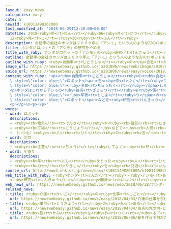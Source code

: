 ```yaml
---
layout: easy_news
categories: easy
cate: 5
newsid: k10011498261000
last_modified_at: '2018-06-29T12:30:00+09:00'
datetime: 2018<ruby>年<rt>ねん</rt></ruby>06<ruby>月<rt>がつ</rt></ruby>29<ruby>日<rt>にち</rt></ruby>
  12<ruby>時<rt>じ</rt></ruby>30<ruby>分<rt>ふん</rt></ruby>
description: 自動車の会社のホンダは２０００年に「アシモ」という人のような形のロボットを作りました。
title: ホンダがロボットの「アシモ」の研究をやめる
title_with_ruby: ホンダがロボットの「アシモ」の<ruby>研究<rt>けんきゅう</rt></ruby>をやめる
outline: 自動車の会社のホンダは２０００年に「アシモ」という人のような形のロボットを作りました。
outline_with_ruby: <ruby>自動車<rt>じどうしゃ</rt></ruby>の<ruby>会社<rt>かいしゃ</rt></ruby>のホンダは２０００<ruby>年<rt>ねん</rt></ruby>に「アシモ」という<ruby>人<rt>ひと</rt></ruby>のような<ruby>形<rt>かたち</rt></ruby>のロボットを<ruby>作<rt>つく</rt></ruby>りました。
image_url: https://newswebeasy.github.io/ja201806/news/web/image/2018/06/28/K10011498261_1806280153_1806280159_01_02.jpg
voice_url: https://newswebeasy.github.io/ja201806/news/easy/voice/2018/06/29/k10011498261000.mp4
content_with_ruby: "<p><ruby>自動車<rt>じどうしゃ</rt></ruby>の<ruby>会社<rt>かいしゃ</rt></ruby>のホンダは２０００<ruby>年<rt>ねん</rt></ruby>に「アシモ」という<ruby>人<rt>ひと</rt></ruby>のような<ruby>形<rt>かたち</rt></ruby>の<span\
  \ style=\"color: blue;\">ロボット</span>を<ruby>作<rt>つく</rt></ruby>りました。アシモは２<ruby>本<rt>ほん</rt></ruby>の<ruby>足<rt>あし</rt></ruby>で<ruby>歩<rt>ある</rt></ruby>くことができて、<ruby>高<rt>たか</rt></ruby>い<ruby>技術<rt>ぎじゅつ</rt></ruby>を<ruby>使<rt>つか</rt></ruby>っているため、<ruby>世界<rt>せかい</rt></ruby>が<span\
  \ style=\"color: blue;\"><ruby>注目<rt>ちゅうもく</rt></ruby></span>しました。</p>\n<p>ホンダは<ruby>研究<rt>けんきゅう</rt></ruby>を<ruby>続<rt>つづ</rt></ruby>けて、２０１１<ruby>年<rt>ねん</rt></ruby>に７つ<ruby>目<rt>め</rt></ruby>のアシモを<ruby>作<rt>つく</rt></ruby>りました。しかし、ホンダはそのあとアシモの<ruby>研究<rt>けんきゅう</rt></ruby>をやめていたことがわかりました。</p>\n\
  <p>ホンダはこれからアシモの<ruby>技術<rt>ぎじゅつ</rt></ruby>を<ruby>使<rt>つか</rt></ruby>って、<ruby>倒<rt>たお</rt></ruby>れにくいオートバイや、お<span\
  \ style=\"color: blue;\"><ruby>年寄<rt>としよ</rt></ruby>り</span>の<ruby>世話<rt>せわ</rt></ruby>をする<ruby>仕事<rt>しごと</rt></ruby>で<ruby>役<rt>やく</rt></ruby>に<ruby>立<rt>た</rt></ruby>つ<span\
  \ style=\"color: blue;\">ロボット</span>などを<ruby>研究<rt>けんきゅう</rt></ruby>していきたいと<ruby>考<rt>かんが</rt></ruby>えています。</p>\n\
  <p></p>\n<p></p>"
words:
- word: ロボット
  descriptions:
  - <ruby><rb>電気</rb><rt>でんき</rt></ruby>や<ruby><rb>磁気</rb><rt>じき</rt></ruby>の<ruby><rb>力</rb><rt>ちから</rt></ruby>で<ruby><rb>動</rb><rt>うご</rt></ruby>く<ruby><rb>人形</rb><rt>にんぎょう</rt></ruby>。<ruby><rb>人造</rb><rt>じんぞう</rt></ruby><ruby><rb>人間</rb><rt>にんげん</rt></ruby>。
  - <ruby><rb>工場</rb><rt>こうじょう</rt></ruby>などで<ruby><rb>人間</rb><rt>にんげん</rt></ruby>に<ruby><rb>代</rb><rt>か</rt></ruby>わって、<ruby><rb>作業</rb><rt>さぎょう</rt></ruby>する<ruby><rb>機械</rb><rt>きかい</rt></ruby>。
  - （いつも）<ruby><rb>人</rb><rt>ひと</rt></ruby>の<ruby><rb>言</rb><rt>い</rt></ruby>いなりになって<ruby><rb>動</rb><rt>うご</rt></ruby>く<ruby><rb>人</rb><rt>ひと</rt></ruby>。
- word: 注目
  descriptions:
  - <ruby><rb>注意</rb><rt>ちゅうい</rt></ruby>してよく<ruby><rb>見</rb><rt>み</rt></ruby>ること。
- word: 年寄り
  descriptions:
  - <ruby><rb>年</rb><rt>とし</rt></ruby>をとった<ruby><rb>人</rb><rt>ひと</rt></ruby>。<ruby><rb>老人</rb><rt>ろうじん</rt></ruby>。
  - <ruby><rb>力士</rb><rt>りきし</rt></ruby>を<ruby><rb>引退</rb><rt>いんたい</rt></ruby>して、<ruby><rb>日本</rb><rt>にほん</rt></ruby><ruby><rb>相撲</rb><rt>すもう</rt></ruby><ruby><rb>協会</rb><rt>きょうかい</rt></ruby>の<ruby><rb>役員</rb><rt>やくいん</rt></ruby>になった<ruby><rb>人</rb><rt>ひと</rt></ruby>。
source_url: http://www3.nhk.or.jp/news/easy/k10011498261000/k10011498261000.html
web_title_with_ruby: <ruby>ホンダ<rt>ほんだ</rt></ruby> <ruby>アシモ<rt>あしも</rt></ruby>の<ruby>開発<rt>かいはつ</rt></ruby>をとりやめ
  <ruby>研究<rt>けんきゅう</rt></ruby><ruby>開発<rt>かいはつ</rt></ruby><ruby>チーム<rt>ちーむ</rt></ruby>も<ruby>解散<rt>かいさん</rt></ruby>
web_news_url: https://newswebeasy.github.io/news/web/2018/06/28/ホンダ-アシモの開発をとりやめ-研究開発チームも解散
related_news:
- title: <ruby>介護<rt>かいご</rt></ruby>の<ruby>仕事<rt>しごと</rt></ruby>を<ruby>手伝<rt>てつだ</rt></ruby>うロボットを<ruby>作<rt>つく</rt></ruby>ろう
  url: https://newswebeasy.github.io/news/easy/2018/04/03/介護の仕事を手伝うロボットを作ろう
- title: <ruby>東京<rt>とうきょう</rt></ruby>の<ruby>丸<rt>まる</rt></ruby>の<ruby>内<rt>うち</rt></ruby>　ビルの<ruby>警備<rt>けいび</rt></ruby>などにロボットを<ruby>使<rt>つか</rt></ruby>う
  url: https://newswebeasy.github.io/news/easy/2018/04/04/東京の丸の内-ビルの警備などにロボットを使う
- title: <ruby>髪<rt>かみ</rt></ruby>を<ruby>作<rt>つく</rt></ruby>る「<ruby>毛包<rt>もうほう</rt></ruby>」がたくさんできる<ruby>技術<rt>ぎじゅつ</rt></ruby>
  url: https://newswebeasy.github.io/news/easy/2018/06/06/髪を作る毛包がたくさんできる技術
...
```

